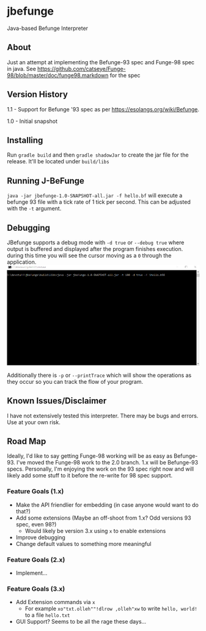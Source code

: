 # jbefunge
Java-based Befunge Interpreter

## About
Just an attempt at implementing the Befunge-93 spec and Funge-98 spec in java.
See https://github.com/catseye/Funge-98/blob/master/doc/funge98.markdown for the spec

## Version History

1.1 - Support for Befunge '93 spec as per https://esolangs.org/wiki/Befunge.

1.0 - Initial snapshot

## Installing

Run `gradle build` and then `gradle shadowJar` to create the jar file for the release. It'll be located under `build/libs`

## Running J-BeFunge

`java -jar jbefunge-1.0-SNAPSHOT-all.jar -f hello.bf` will execute a befunge 93 file with a tick rate of 1 tick per second. This can be adjusted with the `-t` argument.

## Debugging

JBefunge supports a debug mode with `-d true` or `--debug true` where output is buffered and displayed after the program finishes execution. during this time you will see the cursor moving as a `0` through the application.
![Hello, World Demo](https://github.com/jharrison902/jbefunge/raw/master/hello_demo_befunge.gif)

Additionally there is `-p` or `--printTrace` which will show the operations as they occur so you can track the flow of your program.

## Known Issues/Disclaimer

I have not extensively tested this interpreter. There may be bugs and errors. Use at your own risk.

## Road Map

Ideally, I'd like to say getting Funge-98 working will be as easy as Befunge-93. I've moved the Funge-98 work to the 2.0 branch. 1.x will be Befunge-93 specs. Personally, I'm enjoying the work on the 93 spec right now and will likely add some stuff to it before the re-write for 98 spec support.

### Feature Goals (1.x)

* Make the API friendlier for embedding (in case anyone would want to do that?)
* Add some extensions (Maybe an off-shoot from 1.x? Odd versions 93 spec, even 98?)
  * Would likely be version 3.x using `x` to enable extensions
* Improve debugging
* Change default values to something more meaningful

### Feature Goals (2.x)

* Implement...

### Feature Goals (3.x)

* Add Extension commands via `x`
  * For example `xo"txt.olleh""!dlrow ,olleh"xw` to write `hello, world!` to a file `hello.txt`
* GUI Support? Seems to be all the rage these days...
